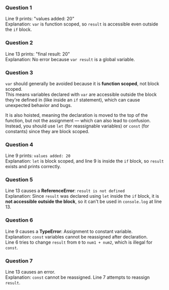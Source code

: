 ### Question 1
Line 9 prints: "values added: 20"  
Explanation: `var` is function scoped, so `result` is accessible even outside the `if` block.

### Question 2
Line 13 prints: "final result: 20"  
Explanation: No error because `var result` is a global variable. 

### Question 3
`var` should generally be avoided because it is **function scoped**, not block scoped.  
This means variables declared with `var` are accessible outside the block they're defined in (like inside an `if` statement), which can cause unexpected behavior and bugs.

It is also hoisted, meaning the declaration is moved to the top of the function, but not the assignment — which can also lead to confusion.  
Instead, you should use `let` (for reassignable variables) or `const` (for constants) since they are block scoped.


### Question 4
Line 9 prints: `values added: 20`  
Explanation: `let` is block scoped, and line 9 is inside the `if` block, so `result` exists and prints correctly.

### Question 5
Line 13 causes a **ReferenceError**: `result is not defined`  
Explanation: Since `result` was declared using `let` inside the `if` block, it is **not accessible outside the block**, so it can't be used in `console.log` at line 13.


### Question 6
Line 9 causes a **TypeError**: Assignment to constant variable.  
Explanation: `const` variables cannot be reassigned after declaration.  
Line 6 tries to change `result` from `0` to `num1 + num2`, which is illegal for `const`.

### Question 7
Line 13 causes an error.  
Explanation: `const` cannot be reassigned. Line 7 attempts to reassign `result`.